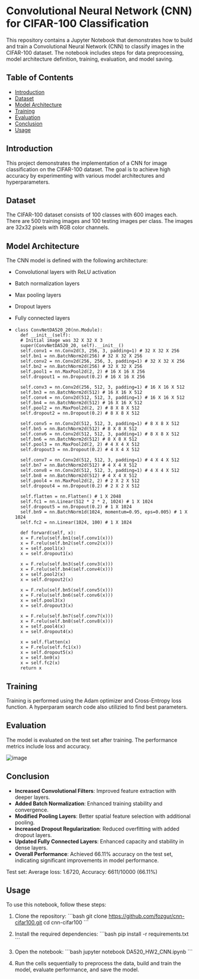 # Convolutional Neural Network (CNN) for CIFAR-100 Classification

This repository contains a Jupyter Notebook that demonstrates how to build and train a Convolutional Neural Network (CNN) to classify images in the CIFAR-100 dataset. The notebook includes steps for data preprocessing, model architecture definition, training, evaluation, and model saving.

## Table of Contents

- [Introduction](#introduction)
- [Dataset](#dataset)
- [Model Architecture](#model-architecture)
- [Training](#training)
- [Evaluation](#evaluation)
- [Conclusion](#conclusion)
- [Usage](#usage)

## Introduction

This project demonstrates the implementation of a CNN for image classification on the CIFAR-100 dataset. The goal is to achieve high accuracy by experimenting with various model architectures and hyperparameters.

## Dataset

The CIFAR-100 dataset consists of 100 classes with 600 images each. There are 500 training images and 100 testing images per class. The images are 32x32 pixels with RGB color channels.

## Model Architecture

The CNN model is defined with the following architecture:

- Convolutional layers with ReLU activation
- Batch normalization layers
- Max pooling layers
- Dropout layers
- Fully connected layers

-     class ConvNetDA520_20(nn.Module):
        def __init__(self):
        # Initial image was 32 X 32 X 3
        super(ConvNetDA520_20, self).__init__()
        self.conv1 = nn.Conv2d(3, 256, 3, padding=1) # 32 X 32 X 256
        self.bn1 = nn.BatchNorm2d(256) # 32 X 32 X 256
        self.conv2 = nn.Conv2d(256, 256, 3, padding=1) # 32 X 32 X 256
        self.bn2 = nn.BatchNorm2d(256) # 32 X 32 X 256
        self.pool1 = nn.MaxPool2d(2, 2) # 16 X 16 X 256
        self.dropout1 = nn.Dropout(0.2) # 16 X 16 X 256

        self.conv3 = nn.Conv2d(256, 512, 3, padding=1) # 16 X 16 X 512
        self.bn3 = nn.BatchNorm2d(512) # 16 X 16 X 512
        self.conv4 = nn.Conv2d(512, 512, 3, padding=1) # 16 X 16 X 512
        self.bn4 = nn.BatchNorm2d(512) # 16 X 16 X 512
        self.pool2 = nn.MaxPool2d(2, 2) # 8 X 8 X 512
        self.dropout2 = nn.Dropout(0.2) # 8 X 8 X 512

        self.conv5 = nn.Conv2d(512, 512, 3, padding=1) # 8 X 8 X 512
        self.bn5 = nn.BatchNorm2d(512) # 8 X 8 X 512
        self.conv6 = nn.Conv2d(512, 512, 3, padding=1) # 8 X 8 X 512
        self.bn6 = nn.BatchNorm2d(512) # 8 X 8 X 512
        self.pool3 = nn.MaxPool2d(2, 2) # 4 X 4 X 512
        self.dropout3 = nn.Dropout(0.2) # 4 X 4 X 512

        self.conv7 = nn.Conv2d(512, 512, 3, padding=1) # 4 X 4 X 512
        self.bn7 = nn.BatchNorm2d(512) # 4 X 4 X 512
        self.conv8 = nn.Conv2d(512, 512, 3, padding=1) # 4 X 4 X 512
        self.bn8 = nn.BatchNorm2d(512) # 4 X 4 X 512
        self.pool4 = nn.MaxPool2d(2, 2) # 2 X 2 X 512
        self.dropout4 = nn.Dropout(0.2) # 2 X 2 X 512

        self.flatten = nn.Flatten() # 1 X 2048
        self.fc1 = nn.Linear(512 * 2 * 2, 1024) # 1 X 1024
        self.dropout5 = nn.Dropout(0.2) # 1 X 1024
        self.bn9 = nn.BatchNorm1d(1024, momentum=0.95, eps=0.005) # 1 X 1024
        self.fc2 = nn.Linear(1024, 100) # 1 X 1024

        def forward(self, x):
        x = F.relu(self.bn1(self.conv1(x)))
        x = F.relu(self.bn2(self.conv2(x)))
        x = self.pool1(x)
        x = self.dropout1(x)

        x = F.relu(self.bn3(self.conv3(x)))
        x = F.relu(self.bn4(self.conv4(x)))
        x = self.pool2(x)
        x = self.dropout2(x)

        x = F.relu(self.bn5(self.conv5(x)))
        x = F.relu(self.bn6(self.conv6(x)))
        x = self.pool3(x)
        x = self.dropout3(x)

        x = F.relu(self.bn7(self.conv7(x)))
        x = F.relu(self.bn8(self.conv8(x)))
        x = self.pool4(x)
        x = self.dropout4(x)

        x = self.flatten(x)
        x = F.relu(self.fc1(x))
        x = self.dropout5(x)
        x = self.bn9(x)
        x = self.fc2(x)
        return x

## Training

Training is performed using the Adam optimizer and Cross-Entropy loss function.  A hyperparam search code also utilizied to find best parameters.

## Evaluation

The model is evaluated on the test set after training. The performance metrics include loss and accuracy.

![image](https://github.com/user-attachments/assets/79f0e86d-458a-497b-b98c-2d62ddd306aa)


## Conclusion

- **Increased Convolutional Filters**: Improved feature extraction with deeper layers.
- **Added Batch Normalization**: Enhanced training stability and convergence.
- **Modified Pooling Layers**: Better spatial feature selection with additional pooling.
- **Increased Dropout Regularization**: Reduced overfitting with added dropout layers.
- **Updated Fully Connected Layers**: Enhanced capacity and stability in dense layers.
- **Overall Performance**: Achieved 66.11% accuracy on the test set, indicating significant improvements in model performance.

Test set: Average loss: 1.6720, Accuracy: 6611/10000 (66.11%)



## Usage

To use this notebook, follow these steps:

1. Clone the repository:
   \`\`\`bash
   git clone https://github.com/fozgur/cnn-cifar100.git
   cd cnn-cifar100
   \`\`\`

2. Install the required dependencies:
   \`\`\`bash
   pip install -r requirements.txt
   \`\`\`

3. Open the notebook:
   \`\`\`bash
   jupyter notebook DA520_HW2_CNN.ipynb
   \`\`\`

4. Run the cells sequentially to preprocess the data, build and train the model, evaluate performance, and save the model.

